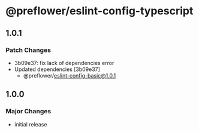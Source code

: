 # @preflower/eslint-config-typescript

## 1.0.1

### Patch Changes

- 3b09e37: fix lack of dependencies error
- Updated dependencies [3b09e37]
  - @preflower/eslint-config-basic@1.0.1

## 1.0.0

### Major Changes

- initial release

